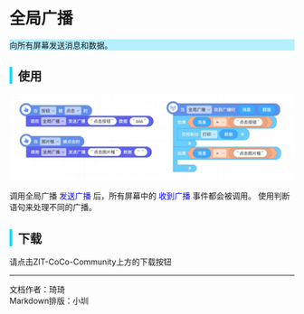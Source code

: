 # 全局广播

<div style="background-color: rgb(180, 240, 255);">
  向所有屏幕发送消息和数据。
</div>

<div style="border-left: 5px solid rgb(0, 225, 255); padding-left: 10px;">
<h2> 使用</h2>
</div>

![积木：代码示范](images/1.png)

<span>
调用全局广播 <span style="color: blue;">发送广播</span> 后，所有屏幕中的 <span style="color: blue;">收到广播</span> 事件都会被调用。
使用判断语句来处理不同的广播。
</span>

<div style="border-left: 5px solid rgb(0, 225, 255); padding-left: 10px;">
<h2> 下载</h2>
</div>
请点击ZIT-CoCo-Community上方的下载按钮

---
文档作者：琦琦  
Markdown排版：小圳  